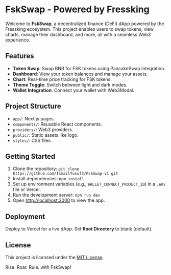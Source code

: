 
# FskSwap - Powered by Fressking

Welcome to **FskSwap**, a decentralized finance (DeFi) dApp powered by the Fressking ecosystem. This project enables users to swap tokens, view charts, manage their dashboard, and more, all with a seamless Web3 experience.

## Features
- **Token Swap**: Swap BNB for FSK tokens using PancakeSwap integration.
- **Dashboard**: View your token balances and manage your assets.
- **Chart**: Real-time price tracking for FSK tokens.
- **Theme Toggle**: Switch between light and dark modes.
- **Wallet Integration**: Connect your wallet with Web3Modal.

## Project Structure
- `app/`: Next.js pages.
- `components/`: Reusable React components.
- `providers/`: Web3 providers.
- `public/`: Static assets like logo.
- `styles/`: CSS files.

## Getting Started
1. Clone the repository: `git clone https://github.com/IsmailYusuf3/FskSwap-v1.git`
2. Install dependencies: `npm install`
3. Set up environment variables (e.g., `WALLET_CONNECT_PROJECT_ID`) in a `.env` file or Vercel.
4. Run the development server: `npm run dev`
5. Open [http://localhost:3000](http://localhost:3000) to view the app.

## Deployment
Deploy to Vercel for a live dApp. Set **Root Directory** to blank (default).

## License
This project is licensed under the [MIT License](LICENSE).

Rise. Roar. Rule. with FskSwap!
